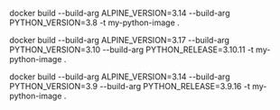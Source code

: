 docker build --build-arg ALPINE_VERSION=3.14 --build-arg PYTHON_VERSION=3.8 -t my-python-image .


docker build --build-arg ALPINE_VERSION=3.17 --build-arg PYTHON_VERSION=3.10 --build-arg PYTHON_RELEASE=3.10.11 -t my-python-image .

docker build --build-arg ALPINE_VERSION=3.14 --build-arg PYTHON_VERSION=3.9 --build-arg PYTHON_RELEASE=3.9.16 -t my-python-image .

